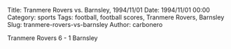 Title: Tranmere Rovers vs. Barnsley, 1994/11/01
Date: 1994/11/01 00:00
Category: sports
Tags: football, football scores, Tranmere Rovers, Barnsley
Slug: tranmere-rovers-vs-barnsley
Author: carbonero


Tranmere Rovers 6 - 1 Barnsley
